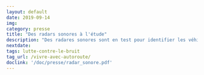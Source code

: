 ```yaml
---
layout: default
date: 2019-09-14
img: 
category: presse
title: "Des radars sonores à l'étude"
description: "Des radares sonores sont en test pour identifier les véhicules particulièrement bruyants, sans les sanctionner... pour l'instant." 
nextdate:
tags: lutte-contre-le-bruit
tag_url: /vivre-avec-autoroute/
doclink: '/doc/presse/radar_sonore.pdf'
---
```

